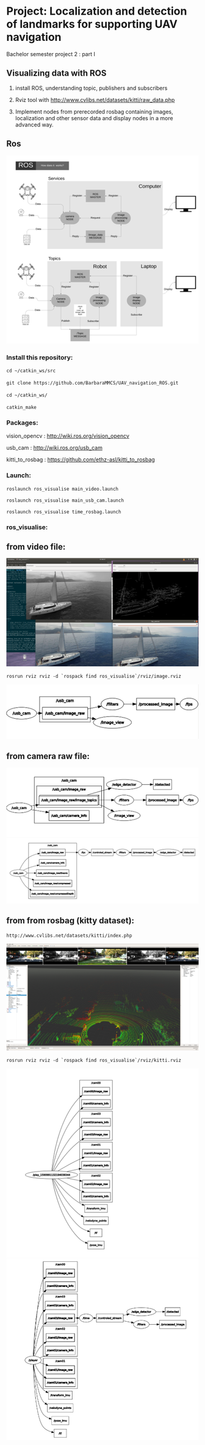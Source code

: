 # Project: Localization and detection of landmarks for supporting UAV navigation

Bachelor semester project 2 : part I

## Visualizing data with ROS

1. install ROS, understanding topic, publishers and subscribers

2. Rviz tool with http://www.cvlibs.net/datasets/kitti/raw_data.php

3. Implement nodes from prerecorded rosbag containing images, localization and other sensor data and display nodes in a more advanced way.

## Ros

<img src="files/file.png" width="1080">
          

### Install this repository:
```
cd ~/catkin_ws/src

git clone https://github.com/BarbaraMMCS/UAV_navigation_ROS.git

cd ~/catkin_ws/

catkin_make

```
### Packages: 

vision_opencv : http://wiki.ros.org/vision_opencv

usb_cam : http://wiki.ros.org/usb_cam

kitti_to_rosbag : https://github.com/ethz-asl/kitti_to_rosbag

### Launch:
```
roslaunch ros_visualise main_video.launch
```
```
roslaunch ros_visualise main_usb_cam.launch
```
```
roslaunch ros_visualise time_rosbag.launch
```
### ros_visualise:

## from video file: 

<img src="files/from_file.png">

```
rosrun rviz rviz -d `rospack find ros_visualise`/rviz/image.rviz
```
<img src="files/rqt.png">

## from camera raw file:
<img src="files/detected.png">
<img src="files/connected.png">

## from from rosbag (kitty dataset): 
```
http://www.cvlibs.net/datasets/kitti/index.php
```
<img src="files/kitti_rviz.png">

```
rosrun rviz rviz -d `rospack find ros_visualise`/rviz/kitti.rviz
```

<img src="files/kitti_node.png">

<img src="files/on_rosbag.png">

